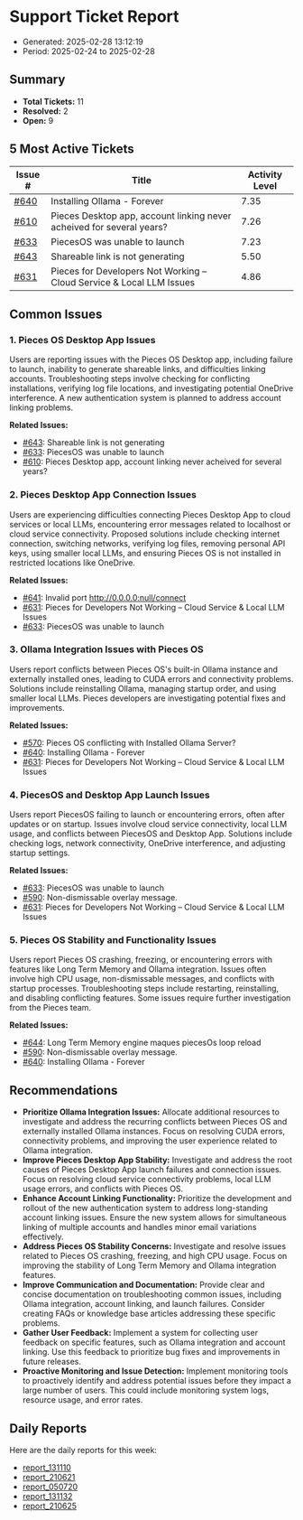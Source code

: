 # Support Ticket Report
- Generated: 2025-02-28 13:12:19
- Period: 2025-02-24 to 2025-02-28

## Summary
- **Total Tickets:** 11
- **Resolved:** 2
- **Open:** 9

## 5 Most Active Tickets
| Issue # | Title | Activity Level |
|---------|-------|----------------|
| [#640](https://github.com/pieces-app/support/issues/640) | Installing Ollama - Forever | 7.35 |
| [#610](https://github.com/pieces-app/support/issues/610) | Pieces Desktop app, account linking never acheived for several years? | 7.26 |
| [#633](https://github.com/pieces-app/support/issues/633) | PiecesOS was unable to launch | 7.23 |
| [#643](https://github.com/pieces-app/support/issues/643) | Shareable link is not generating | 5.50 |
| [#631](https://github.com/pieces-app/support/issues/631) | Pieces for Developers Not Working – Cloud Service & Local LLM Issues | 4.86 |

## Common Issues
### 1. Pieces OS Desktop App Issues
Users are reporting issues with the Pieces OS Desktop app, including failure to launch, inability to generate shareable links, and difficulties linking accounts. Troubleshooting steps involve checking for conflicting installations, verifying log file locations, and investigating potential OneDrive interference. A new authentication system is planned to address account linking problems.

**Related Issues:**
- [#643](https://github.com/pieces-app/support/issues/643): Shareable link is not generating
- [#633](https://github.com/pieces-app/support/issues/633): PiecesOS was unable to launch
- [#610](https://github.com/pieces-app/support/issues/610): Pieces Desktop app, account linking never acheived for several years?

### 2. Pieces Desktop App Connection Issues
Users are experiencing difficulties connecting Pieces Desktop App to cloud services or local LLMs, encountering error messages related to localhost or cloud service connectivity. Proposed solutions include checking internet connection, switching networks, verifying log files, removing personal API keys, using smaller local LLMs, and ensuring Pieces OS is not installed in restricted locations like OneDrive.

**Related Issues:**
- [#641](https://github.com/pieces-app/support/issues/641): Invalid port http://0.0.0.0:null/connect
- [#631](https://github.com/pieces-app/support/issues/631): Pieces for Developers Not Working – Cloud Service & Local LLM Issues
- [#633](https://github.com/pieces-app/support/issues/633): PiecesOS was unable to launch

### 3. Ollama Integration Issues with Pieces OS
Users report conflicts between Pieces OS's built-in Ollama instance and externally installed ones, leading to CUDA errors and connectivity problems. Solutions include reinstalling Ollama, managing startup order, and using smaller local LLMs. Pieces developers are investigating potential fixes and improvements.

**Related Issues:**
- [#570](https://github.com/pieces-app/support/issues/570): Pieces OS conflicting with Installed Ollama Server?
- [#640](https://github.com/pieces-app/support/issues/640): Installing Ollama - Forever
- [#631](https://github.com/pieces-app/support/issues/631): Pieces for Developers Not Working – Cloud Service & Local LLM Issues

### 4. PiecesOS and Desktop App Launch Issues
Users report PiecesOS failing to launch or encountering errors, often after updates or on startup. Issues involve cloud service connectivity, local LLM usage, and conflicts between PiecesOS and Desktop App. Solutions include checking logs, network connectivity, OneDrive interference, and adjusting startup settings.

**Related Issues:**
- [#633](https://github.com/pieces-app/support/issues/633): PiecesOS was unable to launch
- [#590](https://github.com/pieces-app/support/issues/590): Non-dismissable overlay message.
- [#631](https://github.com/pieces-app/support/issues/631): Pieces for Developers Not Working – Cloud Service & Local LLM Issues

### 5. Pieces OS Stability and Functionality Issues
Users report Pieces OS crashing, freezing, or encountering errors with features like Long Term Memory and Ollama integration.  Issues often involve high CPU usage, non-dismissable messages, and conflicts with startup processes. Troubleshooting steps include restarting, reinstalling, and disabling conflicting features.  Some issues require further investigation from the Pieces team.

**Related Issues:**
- [#644](https://github.com/pieces-app/support/issues/644): Long Term Memory engine maques piecesOs loop reload
- [#590](https://github.com/pieces-app/support/issues/590): Non-dismissable overlay message.
- [#640](https://github.com/pieces-app/support/issues/640): Installing Ollama - Forever


## Recommendations
- **Prioritize Ollama Integration Issues:** Allocate additional resources to investigate and address the recurring conflicts between Pieces OS and externally installed Ollama instances.  Focus on resolving CUDA errors, connectivity problems, and improving the user experience related to Ollama integration.
- **Improve Pieces Desktop App Stability:** Investigate and address the root causes of Pieces Desktop App launch failures and connection issues. Focus on resolving cloud service connectivity problems, local LLM usage errors, and conflicts with Pieces OS.
- **Enhance Account Linking Functionality:**  Prioritize the development and rollout of the new authentication system to address long-standing account linking issues.  Ensure the new system allows for simultaneous linking of multiple accounts and handles minor email variations effectively.
- **Address Pieces OS Stability Concerns:** Investigate and resolve issues related to Pieces OS crashing, freezing, and high CPU usage.  Focus on improving the stability of Long Term Memory and Ollama integration features.
- **Improve Communication and Documentation:** Provide clear and concise documentation on troubleshooting common issues, including Ollama integration, account linking, and launch failures.  Consider creating FAQs or knowledge base articles addressing these specific problems.
- **Gather User Feedback:** Implement a system for collecting user feedback on specific features, such as Ollama integration and account linking.  Use this feedback to prioritize bug fixes and improvements in future releases.
- **Proactive Monitoring and Issue Detection:**  Implement monitoring tools to proactively identify and address potential issues before they impact a large number of users.  This could include monitoring system logs, resource usage, and error rates.

## Daily Reports
Here are the daily reports for this week:

- [report_131110](daily/2025-02-25/report_131110.md)
- [report_210621](daily/2025-02-25/report_210621.md)
- [report_050720](daily/2025-02-27/report_050720.md)
- [report_131132](daily/2025-02-27/report_131132.md)
- [report_210625](daily/2025-02-27/report_210625.md)
